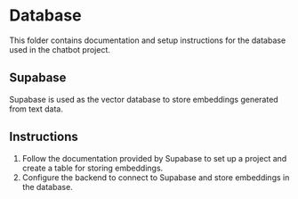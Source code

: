 <!-- README.md (Database) -->

# Database

This folder contains documentation and setup instructions for the database used in the chatbot project.

## Supabase

Supabase is used as the vector database to store embeddings generated from text data.

## Instructions

1. Follow the documentation provided by Supabase to set up a project and create a table for storing embeddings.
2. Configure the backend to connect to Supabase and store embeddings in the database.
